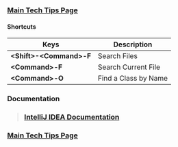 ### [Main Tech Tips Page](https://github.com/sethfuller/tips/blob/main/tech_tips/README.md)

#### Shortcuts

| Keys                      | Description          |
|---------------------------|----------------------|
| **\<Shift>-\<Command>-F** | Search Files         |
| **\<Command>-F**          | Search Current File  |
| **\<Command>-O**          | Find a Class by Name |

### Documentation

> ### [IntelliJ IDEA Documentation](https://www.jetbrains.com/help/idea/discover-intellij-idea.html)

### [Main Tech Tips Page](https://github.com/sethfuller/tips/blob/main/tech_tips/README.md)
